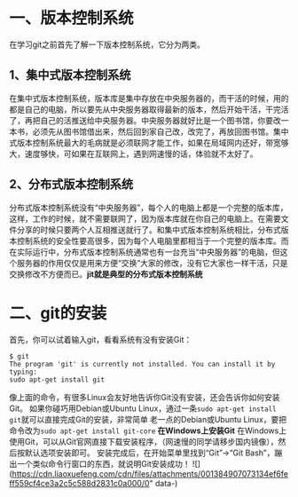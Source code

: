 # 一、版本控制系统
在学习git之前首先了解一下版本控制系统，它分为两类。
## 1、集中式版本控制系统
在集中式版本控制系统，版本库是集中存放在中央服务器的，而干活的时候，用的都是自己的电脑，所以要先从中央服务器取得最新的版本，然后开始干活，干完活了，再把自己的活推送给中央服务器。中央服务器就好比是一个图书馆，你要改一本书，必须先从图书馆借出来，然后回到家自己改，改完了，再放回图书馆。集中式版本控制系统最大的毛病就是必须联网才能工作，如果在局域网内还好，带宽够大，速度够快，可如果在互联网上，遇到网速慢的话，体验就不太好了。
## 2、分布式版本控制系统
分布式版本控制系统没有“中央服务器”，每个人的电脑上都是一个完整的版本库，这样，工作的时候，就不需要联网了，因为版本库就在你自己的电脑上。在需要文件分享的时候只要两个人互相推送就行了。和集中式版本控制系统相比，分布式版本控制系统的安全性要高很多，因为每个人电脑里都相当于一个完整的版本库。而在实际运行中，分布式版本控制系统通常也有一台充当“中央服务器”的电脑，但这个服务器的作用仅仅是用来方便“交换”大家的修改，没有它大家也一样干活，只是交换修改不方便而已。**jit就是典型的分布式版本控制系统**
# 二、git的安装
首先，你可以试着输入git，看看系统有没有安装Git：
```
$ git
The program 'git' is currently not installed. You can install it by typing:
sudo apt-get install git
```
像上面的命令，有很多Linux会友好地告诉你Git没有安装，还会告诉你如何安装Git。
如果你碰巧用Debian或Ubuntu Linux，通过一条`sudo apt-get install git`就可以直接完成Git的安装，非常简单
老一点的Debian或Ubuntu Linux，要把命令改为`sudo apt-get install git-core`
**在Windows上安装Git**
在Windows上使用Git，可以从Git官网直接下载安装程序，（网速慢的同学请移步国内镜像），然后按默认选项安装即可。
安装完成后，在开始菜单里找到“Git”->“Git Bash”，蹦出一个类似命令行窗口的东西，就说明Git安装成功！
![](https://cdn.liaoxuefeng.com/cdn/files/attachments/001384907073134ef6feff559cf4ce3a2c5c588d2831c0a000/0" data-)

